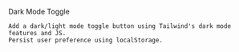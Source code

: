 Dark Mode Toggle

    Add a dark/light mode toggle button using Tailwind's dark mode features and JS.
    Persist user preference using localStorage.


